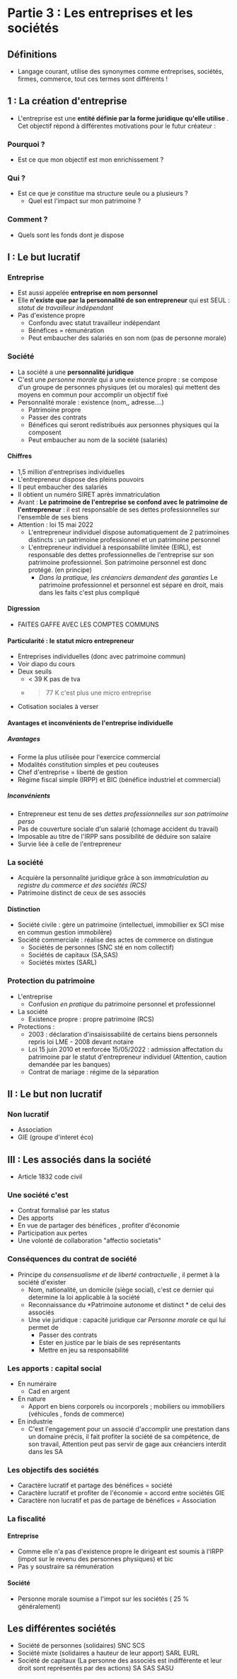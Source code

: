 # Partie 3 : Les entreprises et les sociétés 
## Définitions
- Langage courant, utilise des synonymes comme entreprises, sociétés, firmes, commerce, tout ces termes sont différents !
## 1 : La création d'entreprise
- L'entreprise est une **entité définie par la forme juridique qu'elle utilise** . Cet objectif répond à différentes motivations pour le futur créateur :
### Pourquoi ? 
- Est ce que mon objectif est mon enrichissement ?
### Qui ?
- Est ce que je constitue ma structure seule ou a plusieurs ? 
	- Quel est l'impact sur mon patrimoine ?
### Comment ?
- Quels sont les fonds dont je dispose
## I : Le but lucratif

### Entreprise
- Est aussi appelée **entreprise en nom personnel**
- Elle **n'existe que par la personnalité de son entrepreneur** qui est SEUL : *statut de travailleur indépendant*
- Pas d'existence propre
	- Confondu avec statut travailleur indépendant
	- Bénéfices = rémunération
	- Peut embaucher des salariés en son nom (pas de personne morale)
### Société
- La société a une **personnalité juridique**
- C'est une *personne morale* qui a une existence propre : se compose d'un groupe de personnes physiques (et ou morales) qui mettent des moyens en commun pour accomplir un objectif fixé
- Personnalité morale : existence (nom,, adresse....)
	- Patrimoine propre
	- Passer des contrats
	- Bénéfices qui seront redistribués aux personnes physiques qui la composent
	- Peut embaucher au nom de la société (salariés)
#### Chiffres
- 1,5 million d'entreprises individuelles
- L'entrepreneur dispose des pleins pouvoirs
- Il peut embaucher des salariés
- Il obtient un numéro SIRET après immatriculation
- Avant : **Le patrimoine de l'entreprise se confond avec le patrimoine de l'entrepreneur** : il est responsable de ses dettes professionnelles sur l'ensemble de ses biens
- Attention : loi 15 mai 2022
	- L'entrepreneur individuel dispose automatiquement de 2 patrimoines distincts : un patrimoine professionnel et un patrimoine personnel
	- L'entrepreneur individuel à responsabilité limitée (EIRL), est responsable des dettes professionnelles de l'entreprise sur son patrimoine professionnel. Son patrimoine personnel est donc protégé. (en principe)
		- *Dans la pratique, les créanciers demandent des garanties* Le patrimoine professionnel et personnel est séparé en droit, mais dans les faits c'est plus compliqué
#### Digression
- FAITES GAFFE AVEC LES COMPTES COMMUNS
#### Particularité : le statut micro entrepreneur
- Entreprises individuelles (donc avec patrimoine commun)
- Voir diapo du cours
- Deux seuils
	- < 39 K pas de tva
	- > 77 K c'est plus une micro entreprise
- Cotisation sociales à verser
#### Avantages et inconvénients de l'entreprise individuelle
##### Avantages
- Forme la plus utilisée pour l'exercice commercial
- Modalités constitution simples et peu couteuses
- Chef d'entreprise = liberté de gestion
- Régime fiscal simple (IRPP) et BIC (bénéfice industriel et commercial)
##### Inconvénients
- Entrepreneur est tenu de ses *dettes professionnelles sur son patrimoine perso*
- Pas de couverture sociale d'un salarié (chomage accident du travail)
- Imposable au titre de l'IRPP sans possibilité de déduire son salaire
- Survie liée à celle de l'entrepreneur
### La société 
- Acquière la personnalité juridique grâce à son *immatriculation au registre du commerce et des sociétés (RCS)*
- Patrimoine distinct de ceux de ses associés
#### Distinction
- Société civile : gère un patrimoine (intellectuel, immobillier ex SCI mise en commun gestion immobilère)
- Société commerciale : réalise des actes de commerce on distingue
	- Sociétés de personnes (SNC sté en nom collectif)
	- Sociétés de capitaux (SA,SAS)
	- Sociétés mixtes (SARL)
### Protection du patrimoine
- L'entreprise
	- Confusion *en pratique* du patrimoine personnel et professionnel
- La société
	- Existence propre : propre patrimoine (RCS)
- Protections :
	- 2003 : déclaration d'insaisissabilité de certains biens personnels repris loi LME - 2008 devant notaire
	- Loi 15 juin 2010 et renforcée 15/05/2022 : admission affectation du patrimoine par le statut d'entrepreneur individuel (Attention, caution demandée par les banques)
	- Contrat de mariage : régime de la séparation
## II : Le but non lucratif
### Non lucratif
- Association
- GIE (groupe d'interet éco)
## III : Les associés dans la société
- Article 1832 code civil
### Une société c'est
- Contrat formalisé par les status
- Des apports
- En vue de partager des bénéfices , profiter d'économie
- Participation aux pertes
- Une volonté de collaboration "affectio societatis"
### Conséquences du contrat de société
- Principe du *consensualisme et de liberté contractuelle* , il permet à la société d'exister
	- Nom, nationalité, un domicile (siège social), c'est ce dernier qui determine la loi applicable à la société
	- Reconnaissance du *Patrimoine autonome et distinct * de celui des associés
	- Une vie juridique : capacité juridique car *Personne morale* ce qui lui permet de 
		- Passer des contrats
		- Ester en justice par le biais de ses représentants
		- Mettre en jeu sa responsabilité
### Les apports : capital social
- En numéraire 
	- Cad en argent
- En nature
	- Apport en biens corporels ou incorporels ; mobiliers ou immobiliers (véhicules , fonds de commerce)
- En industrie
	- C'est l'engagement pour un associé d'accomplir une prestation dans un domaine précis, il fait profiter la société de sa compétence, de son travail, Attention peut pas servir de gage aux créanciers interdit dans les SA
### Les objectifs des sociétés
- Caractère lucratif et partage des bénéfices = société
- Caractère lucratif et profiter de l'économie = accord entre sociétés GIE
- Caractère non lucratif et pas de partage de bénéfices = Association
### La fiscalité
#### Entreprise
- Comme elle n'a pas d'existence propre le dirigeant est soumis à l'IRPP (impot sur le revenu des personnes physiques) et bic
- Pas y soustraire sa rémunération
#### Société
- Personne morale soumise a l'impot sur les sociétés ( 25 % généralement)
## Les différentes sociétés
- Société de personnes (solidaires) SNC SCS
- Société mixte (solidaires a hauteur de leur apport) SARL EURL
- Société de capitaux (La personne des associés est indifférente et leur droit sont représentés par des actions) SA SAS SASU